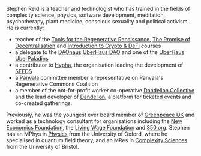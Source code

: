Stephen Reid is a teacher and technologist who has trained in the fields of complexity science, physics, software development, meditation, psychotherapy, plant medicine, conscious sexuality and political activism. He is currently:

* teacher of the [Tools for the Regenerative Renaissance](https://dandelion.earth/events/5fd23eae6824a9000d43006e), [The Promise of Decentralisation](https://dandelion.earth/events/605f1caeed084e000d44e844) and [Introduction to Crypto & DeFi](https://dandelion.earth/events/6030d61305f41500177900f4) courses
* a delegate to the [DAOhaus](https://daohaus.club/) [UberHaus DAO](https://medium.com/daohaus-club/uberhaus-is-alive-%EF%B8%8F-3af528dc3494) and one of the [UberHaus UberPaladins](https://app.daohaus.club/dao/0x64/0x8fbbc168a9726d89b52d85af8108b3a3641b54cc/settings)
* a contributor to [Hypha](http://hypha.earth/), the organisation leading the development of [SEEDS](https://joinseeds.com/)
* a [Panvala](https://panvala.com/) committee member a representative on Panvala's Regenerative Commons Coalition
* a member of the not-for-profit worker co-operative [Dandelion Collective](https://dandelion.coop) and the lead developer of [Dandelion](https://dandelion.earth), a platform for ticketed events and co-created gatherings.

Previously, he was the youngest ever board member of [Greenpeace UK](https://www.greenpeace.org.uk/) and worked as a technology consultant for organisations including the [New Economics Foundation](https://neweconomics.org/), the [Living Wage Foundation](https://www.livingwage.org.uk/) and [350.org](https://350.org/). Stephen has an MPhys in [Physics](https://www2.physics.ox.ac.uk/) from the University of Oxford, where he specialised in quantum field theory, and an MRes in [Complexity Sciences](http://www.bristol.ac.uk/bccs/) from the University of Bristol.
